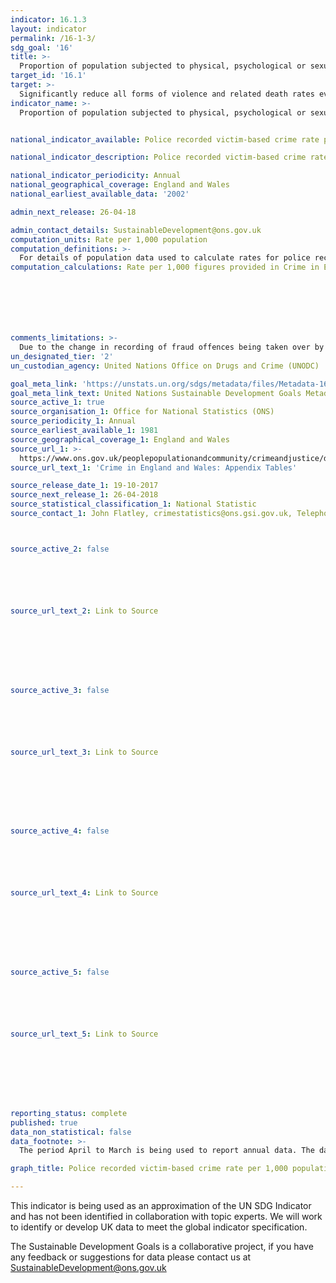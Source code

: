 ```yaml
---
indicator: 16.1.3
layout: indicator
permalink: /16-1-3/
sdg_goal: '16'
title: >-
  Proportion of population subjected to physical, psychological or sexual violence in the previous 12 months
target_id: '16.1'
target: >-
  Significantly reduce all forms of violence and related death rates everywhere
indicator_name: >-
  Proportion of population subjected to physical, psychological or sexual violence in the previous 12 months


national_indicator_available: Police recorded victim-based crime rate per 1,000 population

national_indicator_description: Police recorded victim-based crime rate per 1,000 population

national_indicator_periodicity: Annual
national_geographical_coverage: England and Wales
national_earliest_available_data: '2002'

admin_next_release: 26-04-18

admin_contact_details: SustainableDevelopment@ons.gov.uk
computation_units: Rate per 1,000 population
computation_definitions: >-
  For details of population data used to calculate rates for police recorded crime see Section 8.3 of the User Guide. https://www.ons.gov.uk/peoplepopulationandcommunity/crimeandjustice/methodologies/crimeandjusticemethodology. For a full range of offences included within each offence group see Appendix table A4 and A4 notes in source data https://www.ons.gov.uk/file?uri=/peoplepopulationandcommunity/crimeandjustice/datasets/crimeinenglandandwalesappendixtables/yearendingseptember2017/appendixtablesyearendingseptember2017v3.xls.
computation_calculations: Rate per 1,000 figures provided in Crime in England and Wales source.







comments_limitations: >-
  Due to the change in recording of fraud offences being taken over by Action Fraud, caution should be applied when comparing data over this transitional period and with earlier years. The User Guide provides more details including information on transfer date to Action Fraud for each force. https://www.ons.gov.uk/peoplepopulationandcommunity/crimeandjustice/methodologies/crimeandjusticemethodology
un_designated_tier: '2'
un_custodian_agency: United Nations Office on Drugs and Crime (UNODC)

goal_meta_link: 'https://unstats.un.org/sdgs/metadata/files/Metadata-16-01-03.pdf '
goal_meta_link_text: United Nations Sustainable Development Goals Metadata (PDF 217 KB)
source_active_1: true
source_organisation_1: Office for National Statistics (ONS)
source_periodicity_1: Annual
source_earliest_available_1: 1981
source_geographical_coverage_1: England and Wales
source_url_1: >-
  https://www.ons.gov.uk/peoplepopulationandcommunity/crimeandjustice/datasets/crimeinenglandandwalesappendixtables
source_url_text_1: 'Crime in England and Wales: Appendix Tables'

source_release_date_1: 19-10-2017
source_next_release_1: 26-04-2018
source_statistical_classification_1: National Statistic
source_contact_1: John Flatley, crimestatistics@ons.gsi.gov.uk, Telephone +44 (0)20 7592 8695



source_active_2: false






source_url_text_2: Link to Source








source_active_3: false






source_url_text_3: Link to Source








source_active_4: false






source_url_text_4: Link to Source








source_active_5: false






source_url_text_5: Link to Source








reporting_status: complete
published: true
data_non_statistical: false
data_footnote: >-
  The period April to March is being used to report annual data. The date on the X axis is the year at the start of the period

graph_title: Police recorded victim-based crime rate per 1,000 population

---
```

This indicator is being used as an approximation of the UN SDG Indicator and has not been identified in collaboration with topic experts. We will work to identify or develop UK data to meet the global indicator specification.
  
The Sustainable Development Goals is a collaborative project, if you have any feedback or suggestions for data please contact us at <SustainableDevelopment@ons.gov.uk>


